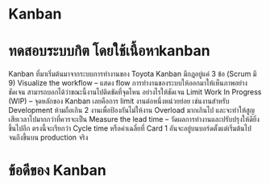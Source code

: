 Kanban
======

ทดสอบระบบกิต โดยใช้เนื้อหาkanban
============================


Kanban ที่มาเริ่มต้นมาจากระบบการทำงานของ Toyota 
Kanban มีกฎอยู่แค่ 3 ข้อ (Scrum มี 9)
Visualize the workflow – แสดง flow การทำงานของระบบให้ออกมาให้เห็นภาพอย่างชัดเจน สามารถบอกได้ว่าขณะนี้งานไปติดขัดที่จุดไหน อย่างไรให้ชัดเจน
Limit Work In Progress (WIP) – จุดหลักของ Kanban เลยคือการ limit งานต่อหนึ่งหน่วยย่อย เช่นงานสำหรับ Development ห้ามถือเกิน 2 งานเพื่อป้องกันไม่ให้งาน Overload มากเกินไป และจะทำให้สูญเสียเวลาไปมากกว่าที่ควรจะเป็น
Measure the lead time – วัดผลการทำงานและปรับปรุงให้ดียิ่งขึ้นไปอีก ตรงนี้จะเรียกว่า Cycle time หรือค่าเฉลี่ยที่ Card 1 อันจะอยู่บนบอร์ดตั้งแต่เริ่มต้นไปจนถึงขึ้นบน production จริง

ข้อดีของ Kanban
==============
